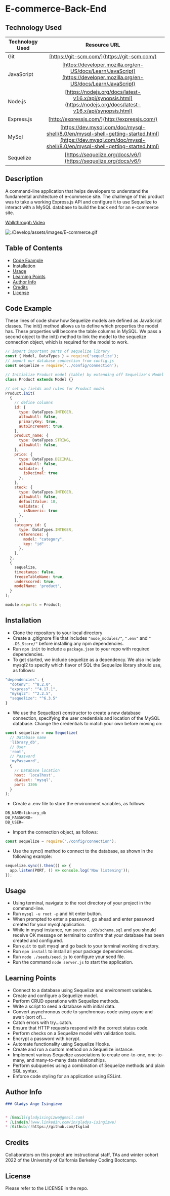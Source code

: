 # E-commerce-Back-End

## Technology Used

| Technology Used         | Resource URL           | 
| ------------- |:-------------:|   
| Git | [https://git-scm.com/](https://git-scm.com/)     |   
| JavaScript   | [https://developer.mozilla.org/en-US/docs/Learn/JavaScript](https://developer.mozilla.org/en-US/docs/Learn/JavaScript)      |
| Node.js  | [https://nodejs.org/docs/latest-v16.x/api/synopsis.html](https://nodejs.org/docs/latest-v16.x/api/synopsis.html)     |
| Express.js  |   [http://expressjs.com/](http://expressjs.com/)
| MySql   |  [https://dev.mysql.com/doc/mysql-shell/8.0/en/mysql-shell-getting-started.html](https://dev.mysql.com/doc/mysql-shell/8.0/en/mysql-shell-getting-started.html)    |
| Sequelize  | [https://sequelize.org/docs/v6/](https://sequelize.org/docs/v6/)   |


## Description

A command-line application that helps developers to understand the fundamental architecture of e-commerce site. The challenge of this product was to take a working Express.js API and configure it to use Sequelize to interact with a MySQL database to build the back end for an e-commerce site.

[Walkthrough Video](https://drive.google.com/file/d/1goR--R_GNxoiZHOYHoXum_SEOxBh0mpj/view)

![./Develop/assets/images/E-commerce.gif](./Develop/assets/images/E-commerce.gif)


## Table of Contents

- [Code Example](#code-example)
- [Installation](#installation)
- [Usage](#usage)
- [Learning Points](#learning-points)
- [Author Info](#author-info)
- [Credits](#credits)
- [License](#license)


## Code Example

These lines of code show how Sequelize models are defined as JavaScript classes. The init() method allows us to define which properties the model has. These properties will become the table columns in MySQL.
We pass a second object to the init() method to link the model to the sequelize connection object, which is required for the model to work.
```js
// import important parts of sequelize library
const { Model, DataTypes } = require('sequelize');
// import our database connection from config.js
const sequelize = require('../config/connection');

// Initialize Product model (table) by extending off Sequelize's Model class
class Product extends Model {}

// set up fields and rules for Product model
Product.init(
  {
    // define columns
    id: {
      type: DataTypes.INTEGER,
      allowNull: false,
      primaryKey: true,
      autoIncrement: true,
    },
    product_name: {
      type: DataTypes.STRING,
      allowNull: false,
    },
    price: {
      type: DataTypes.DECIMAL,
      allowNull: false,
      validate: {
        isDecimal: true
      },
    },
    stock: {
      type: DataTypes.INTEGER,
      allowNull: false,
      defaultValue: 10,
      validate: {
        isNumeric: true
      },
    },
    category_id: {
      type: DataTypes.INTEGER,
      references: {
        model: "category",
        key: "id"
      },
    },
  },
  {
    sequelize,
    timestamps: false,
    freezeTableName: true,
    underscored: true,
    modelName: 'product',
  }
);

module.exports = Product;
```

## Installation

- Clone the repository to your local directory
- Create a .gitignore file that includes `"node_modules/"`, `".env"`  and  `" .DS_Store/"` before installing any npm dependencies.
- Run `npm init` to include a `package.json` to your repo with required dependencies.
- To get started, we include sequelize as a dependency. We also include mysql2 to specify which flavor of SQL the Sequelize library should use, as follows:
```js
"dependencies": {
  "dotenv": "^8.2.0",
  "express": "^4.17.1",
  "mysql2": "^2.2.5",
  "sequelize": "^6.3.5"
}
```
- We use the Sequelize() constructor to create a new database connection, specifying the user credentials and location of the MySQL database. Change the credentials to match your own before moving on:
```js
const sequelize = new Sequelize(
  // Database name
  'library_db',
  // User
  'root',
  // Password
  'myPassword',
  {
    // Database location
    host: 'localhost',
    dialect: 'mysql',
    port: 3306
  }
);
```
- Create a .env file to store the environment variables, as follows:
```js
DB_NAME=library_db
DB_PASSWORD=
DB_USER=
```
- Import the connection object, as follows:
```js
const sequelize = require('./config/connection');
```
- Use the sync() method to connect to the database, as shown in the following example:
```js
sequelize.sync().then(() => {
  app.listen(PORT, () => console.log('Now listening'));
});
```


## Usage

- Using terminal, navigate to the root directory of your project in the command-line.
- Run `mysql -u root -p` and hit enter button.
- When prompted to enter a password, go ahead and enter password created for your mysql application.
- While in mysql instance, run `source ./db/schema.sql` and you should receive OK message on terminal to confirm that your database has been created and configured.
- Run `quit` to quit mysql and go back to your terminal working directory.
- Run `npm install` to install all your package dependencies.
- Run `node ./seeds/seed.js` to configure your seed file.
- Run the command `node server.js` to start the application.

## Learning Points

- Connect to a database using Sequelize and environment variables.
- Create and configure a Sequelize model.
- Perform CRUD operations with Sequelize methods.
- Write a script to seed a database with initial data.
- Convert asynchronous code to synchronous code using async and await (sort of)...
- Catch errors with try...catch.
- Ensure that HTTP requests respond with the correct status code.
- Perform checks on a Sequelize model with validation tools.
- Encrypt a password with bcrypt.
- Automate functionality using Sequelize Hooks.
- Create and run a custom method on a Sequelize instance.
- Implement various Sequelize associations to create one-to-one, one-to-many, and many-to-many data relationships.
- Perform subqueries using a combination of Sequelize methods and plain SQL syntax.
- Enforce code styling for an application using ESLint.




## Author Info 

```md
### Gladys Ange Isingizwe 


* [Email](gladyisingizwe@gmail.com)
* [LindeIn](www.linkedin.com/in/gladys-isingizwe)
* [Github]()https://github.com/Isglad
```

## Credits

Collaborators on this project are instructional staff, TAs and winter cohort 2022 of the University of Calfornia Berkeley Coding Bootcamp.

## License

Please refer to the LICENSE in the repo.